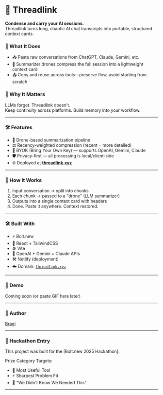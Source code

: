 # 🧵 Threadlink

**Condense and carry your AI sessions.**  
Threadlink turns long, chaotic AI chat transcripts into portable, structured context cards.

### 🚀 What It Does
- 📥 Paste raw conversations from ChatGPT, Claude, Gemini, etc.
- 🧠 Summarizer drones compress the full session into a lightweight context card
- 📤 Copy and reuse across tools—preserve flow, avoid starting from scratch

### 🎯 Why It Matters
LLMs forget. Threadlink doesn't.  
Keep continuity across platforms. Build memory into your workflow.

---

### 🛠 Features
- 🧩 Drone-based summarization pipeline
- ⚖️ Recency-weighted compression (recent = more detailed)
- 💾 BYOK (Bring Your Own Key) — supports OpenAI, Gemini, Claude
- 🛡️ Privacy-first — all processing is local/client-side
- 🌐 Deployed at [**threadlink.xyz**](https://threadlink.xyz)

---

### 🧪 How It Works
1. Input conversation → split into chunks
2. Each chunk → passed to a "drone" (LLM summarizer)
3. Outputs into a single context card with headers
4. Done. Paste it anywhere. Context restored.

---

### 🛠 Built With
- ⚡ Bolt.new 
- 🧱 React + TailwindCSS
- ⚙️ Vite
- 🧠 OpenAI + Gemini + Claude APIs
- 🛠 Netlify (deployment)
- ☁️ Domain: [`threadlink.xyz`](https://threadlink.xyz)

---

### 🧪 Demo
Coming soon (or paste GIF here later)

---

### 🧠 Author
[Bragi](https://github.com/skragus) 

---

### 🏁 Hackathon Entry
This project was built for the [Bolt.new 2025 Hackathon].

Prize Category Targets:
- 🧠 Most Useful Tool
- ⚡ Sharpest Problem Fit
- 🎯 "We Didn't Know We Needed This"

---
